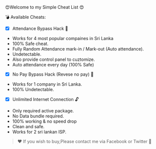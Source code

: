 😍Welcome to my Simple Cheat List 😍


💣 Available Cheats: 

 - [x] Attendance Bypass Hack 📅
 - Works for 4 most popular compaines in Sri Lanka
 - 100% Safe cheat.
 - Fully Random Attendance mark-in / Mark-out (Auto attendance).
 - Undetectable.
 - Also provide control panel to cuztomize.
 - Auto attendance every day (100% Safe)
 - [x] No Pay Bypass Hack (Revese no pay) 💸
 - Works for 1 company in Sri Lanka.
 - 100% Undetectable.
 - [x] Unlimited Internet Connection 🔓
 - Only required active package.
 - No Data bundle required.
 - 100% working & no speed drop
 - Clean and safe.
 - Works for 2 sri lankan ISP.


> ❤️ If you wish to buy,Please contact me via Facebook or Twitter 💙
